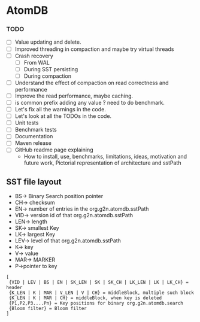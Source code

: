 # AtomDB

### TODO
- [ ] Value updating and delete.
- [ ] Improved threading in compaction and maybe try virtual threads
- [ ] Crash recovery
  - [ ] From WAL
  - [ ] During SST persisting
  - [ ] During compaction
- [ ] Understand the effect of compaction on read correctness and performance
- [ ] Improve the read performance, maybe caching.
- [ ] is common prefix adding any value ? need to do benchmark.
- [ ] Let's fix all the warnings in the code.
- [ ] Let's look at all the TODOs in the code.
- [ ] Unit tests
- [ ] Benchmark tests
- [ ] Documentation
- [ ] Maven release
- [ ] GitHub readme page explaining 
  - How to install, use, benchmarks, limitations, ideas, motivation and future work, Pictorial representation of architecture and sstPath


## SST file layout
* BS-> Binary Search position pointer
* CH-> checksum
* EN-> number of entries in the org.g2n.atomdb.sstPath
* VID-> version id of that org.g2n.atomdb.sstPath
* LEN-> length
* SK-> smallest Key
* LK-> largest Key
* LEV-> level of that org.g2n.atomdb.sstPath
* K-> key
* V-> value
* MAR-> MARKER
* P->pointer to key

``` 
[
 {VID | LEV | BS | EN | SK_LEN | SK | SK_CH | LK_LEN | LK | LK_CH} = header
 {K_LEN | K | MAR | V_LEN | V | CH} = middleBlock, multiple such block
 {K_LEN | K | MAR | CH} = middleBlock, when key is deleted
 {P1,P2,P3....Pn} = Key positions for binary org.g2n.atomdb.search
 {Bloom filter} = Bloom filter
]
```